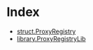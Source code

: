 # Index

<!-- START_INDEX -->
- [struct.ProxyRegistry](./struct.ProxyRegistry.md)
- [library.ProxyRegistryLib](./library.ProxyRegistryLib.md)

<!-- END_INDEX -->